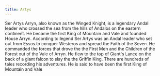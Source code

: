 ```yaml
---
title: Artys
---
```


Ser Artys Arryn, also known as the Winged Knight, is a legendary Andal leader who crossed the sea from the hills of Andalos on the eastern continent. He became the first King of Mountain and Vale and founded House Arryn. According to legend Ser Artys was an Andal leader who set out from Essos to conquer Westeros and spread the Faith of the Seven. He commanded the forces that drove the the First Men and the Children of the Forest out of the Vale of Arryn. He flew to the top of Giant's Lance on the back of a giant falcon to slay the the Griffin King. There are hundreds of tales recording his adventures. He is said to have been the first King of Mountain and Vale


